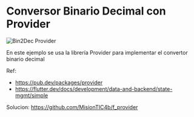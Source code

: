 # Conversor Binario Decimal con Provider

![Bin2Dec Provider](https://user-images.githubusercontent.com/25647254/178127345-34edc8f9-3efe-489b-a173-c6587f189d52.gif)

En este ejemplo se usa la librería Provider para implementar el convertor binario decimal

Ref:
- https://pub.dev/packages/provider
- https://flutter.dev/docs/development/data-and-backend/state-mgmt/simple

Solucion: https://github.com/MisionTIC4b/f_provider
